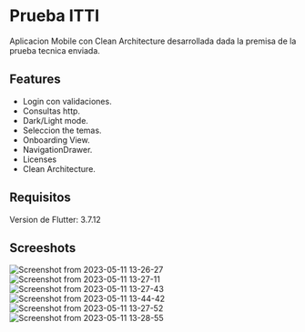 # Prueba ITTI

Aplicacion Mobile con Clean Architecture desarrollada dada la premisa de la prueba tecnica enviada.

## Features
- Login con validaciones.
- Consultas http.
- Dark/Light mode.
- Seleccion the temas.
- Onboarding View.
- NavigationDrawer.
- Licenses
- Clean Architecture.


## Requisitos

Version de Flutter: 3.7.12


## Screeshots
![Screenshot from 2023-05-11 13-26-27](https://github.com/josemlegal/prueba_itti/assets/96390036/ab4eec8f-2eeb-4fe9-b45b-01eca82d3681)
![Screenshot from 2023-05-11 13-27-11](https://github.com/josemlegal/prueba_itti/assets/96390036/df7fd778-4b5b-4073-8bba-ad5ce6677d4b)
![Screenshot from 2023-05-11 13-27-43](https://github.com/josemlegal/prueba_itti/assets/96390036/34aa114b-ba74-4f9a-b1cf-16910223ad5b)
![Screenshot from 2023-05-11 13-44-42](https://github.com/josemlegal/prueba_itti/assets/96390036/759854dc-37e0-458e-bca1-b24c11bdefb2)
![Screenshot from 2023-05-11 13-27-52](https://github.com/josemlegal/prueba_itti/assets/96390036/6e5ba4bd-6831-4b71-bc31-0a6771931714)
![Screenshot from 2023-05-11 13-28-55](https://github.com/josemlegal/prueba_itti/assets/96390036/75818fa5-e675-4783-aaa5-99961462aa17)

